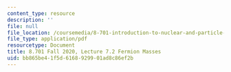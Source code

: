 ```yaml
---
content_type: resource
description: ''
file: null
file_location: /coursemedia/8-701-introduction-to-nuclear-and-particle-physics-fall-2020/bb865be41f5d6168929901ad8c86ef2b_MIT8_701f20_lec7.2.pdf
file_type: application/pdf
resourcetype: Document
title: 8.701 Fall 2020, Lecture 7.2 Fermion Masses
uid: bb865be4-1f5d-6168-9299-01ad8c86ef2b
---
```

